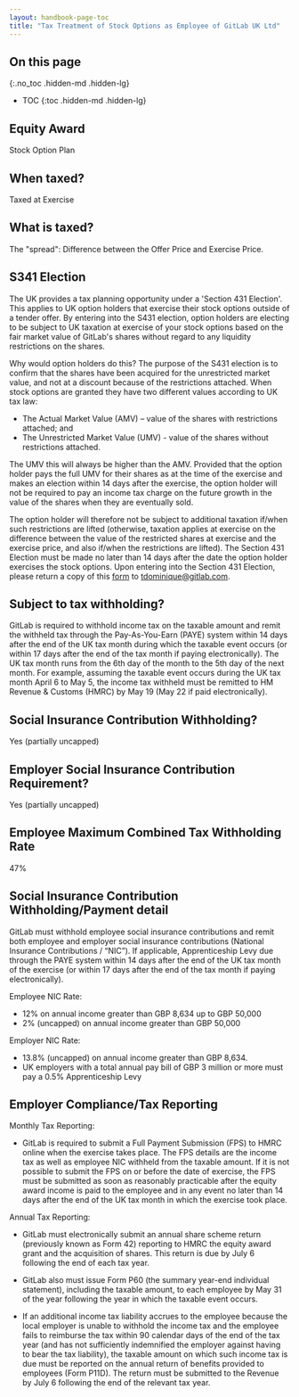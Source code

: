```yaml
---
layout: handbook-page-toc
title: "Tax Treatment of Stock Options as Employee of GitLab UK Ltd"
---
```


## On this page
{:.no_toc .hidden-md .hidden-lg}

- TOC
{:toc .hidden-md .hidden-lg}

## Equity Award
Stock Option Plan

## When taxed?
Taxed at Exercise

## What is taxed?
The "spread": Difference between the Offer Price and Exercise Price.

## S341 Election
The UK provides a tax planning opportunity under a 'Section 431 Election'. This applies to UK option holders that exercise their stock options outside of a tender offer. By entering into the S431 election, option holders are electing to be subject to UK taxation at exercise of your stock options based on the fair market value of GitLab's shares without regard to any liquidity restrictions on the shares.

Why would option holders do this? The purpose of the S431 election is  to confirm that the shares have been acquired for the unrestricted market value, and not at a discount because of the restrictions attached. When stock options are granted they have two different values according to UK tax law:

- The Actual Market Value (AMV) – value of the shares with restrictions attached; and
- The Unrestricted Market Value (UMV) - value of the shares without restrictions attached. 

The UMV this will always be higher than the AMV. Provided that the option holder pays the full UMV for their shares as at the time of the exercise and makes an election within 14 days after the exercise, the option holder will not be required to pay an income tax charge on the future growth in the value of the shares when they are eventually sold.

The option holder will therefore not be subject to additional taxation if/when such restrictions are lifted (otherwise, taxation applies at exercise on the difference between the value of the restricted shares at exercise and the exercise price, and also if/when the restrictions are lifted). The Section 431 Election must be made no later than 14 days after the date the option holder exercises the stock options.  Upon entering into the Section 431 Election, please return a copy of this [form](https://docs.google.com/document/d/1eAx63NEydcPIhOKdL8Ku1jZg5Gxhgkr9pdcDgxKsEE0/edit) to tdominique@gitlab.com.

## Subject to tax withholding?
GitLab is required to withhold income tax on the taxable amount and remit the withheld tax through the Pay-As-You-Earn (PAYE) system within 14 days after the end of the UK tax month during which the taxable event occurs (or within 17 days after the end of the tax month if paying electronically). The UK tax month runs from the 6th day of the month to the 5th day of the next month. For example, assuming the taxable event occurs during the UK tax month April 6 to May 5, the income tax withheld must be remitted to HM Revenue & Customs (HMRC) by May 19 (May 22 if paid electronically).

## Social Insurance Contribution Withholding?
Yes (partially uncapped)

## Employer Social Insurance Contribution Requirement?
Yes (partially uncapped)

## Employee Maximum Combined Tax Withholding Rate
47%

## Social Insurance Contribution Withholding/Payment detail
GitLab must withhold employee social insurance contributions and remit both employee and employer social insurance contributions (National Insurance Contributions / “NIC”). If applicable, Apprenticeship Levy due through the PAYE system within 14 days after the end of the UK tax month of the exercise (or within 17 days after the end of the tax month if paying electronically).

Employee NIC Rate:
- 12% on annual income greater than GBP 8,634 up to GBP 50,000
- 2% (uncapped) on annual income greater than GBP 50,000

Employer NIC Rate:
- 13.8% (uncapped) on annual income greater than GBP 8,634.
- UK employers with a total annual pay bill of GBP 3 million or more must pay a 0.5% Apprenticeship Levy

## Employer Compliance/Tax Reporting
Monthly Tax Reporting:
- GitLab is required to submit a Full Payment Submission (FPS) to HMRC online when the exercise takes place. The FPS details are the income tax as well as employee NIC withheld from the taxable amount. If it is not possible to submit the FPS on or before the date of exercise, the FPS must be submitted as soon as reasonably practicable after the equity award income is paid to the employee and in any event no later than 14 days after the end of the UK tax month in which the exercise took place.

Annual Tax Reporting:
- GitLab must electronically submit an annual share scheme return (previously known as Form 42) reporting to HMRC the equity award grant and the acquisition of shares. This return is due by July 6 following the end of each tax year.

- GitLab also must issue Form P60 (the summary year-end individual statement), including the taxable amount, to each employee by May 31 of the year following the year in which the taxable event occurs.

- If an additional income tax liability accrues to the employee because the local employer is unable to withhold the income tax and the employee fails to reimburse the tax within 90 calendar days of the end of the tax year (and has not sufficiently indemnified the employer against having to bear the tax liability), the taxable amount on which such income tax is due must be reported on the annual return of benefits provided to employees (Form P11D). The return must be submitted to the Revenue by July 6 following the end of the relevant tax year.
